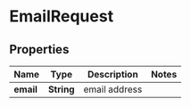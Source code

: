 

# EmailRequest


## Properties

| Name | Type | Description | Notes |
|------------ | ------------- | ------------- | -------------|
|**email** | **String** | email address |  |



